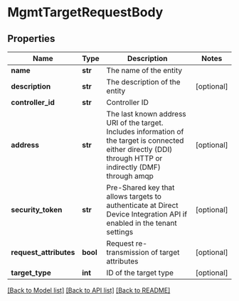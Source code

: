 # MgmtTargetRequestBody

## Properties
Name | Type | Description | Notes
------------ | ------------- | ------------- | -------------
**name** | **str** | The name of the entity | 
**description** | **str** | The description of the entity | [optional] 
**controller_id** | **str** | Controller ID | 
**address** | **str** | The last known address URI of the target. Includes information of the target is connected either directly (DDI) through HTTP or indirectly (DMF) through amqp | [optional] 
**security_token** | **str** | Pre-Shared key that allows targets to authenticate at Direct Device Integration API if enabled in the tenant settings | [optional] 
**request_attributes** | **bool** | Request re-transmission of target attributes | [optional] 
**target_type** | **int** | ID of the target type | [optional] 

[[Back to Model list]](../README.md#documentation-for-models) [[Back to API list]](../README.md#documentation-for-api-endpoints) [[Back to README]](../README.md)

